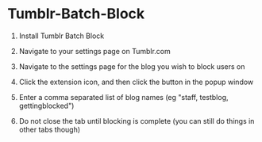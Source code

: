 # Tumblr-Batch-Block

1. Install Tumblr Batch Block

2. Navigate to your settings page on Tumblr.com

3. Navigate to the settings page for the blog you wish to block users on

4. Click the extension icon, and then click the button in the popup window

5. Enter a comma separated list of blog names (eg "staff, testblog, gettingblocked")

6. Do not close the tab until blocking is complete (you can still do things in other tabs though)
